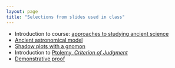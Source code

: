 ```yaml
---
layout: page
title: "Selections from slides used in class"
---
```




- Introduction to course: [approaches to studying ancient science](intro.pdf)
- [Ancient astronomical model](astromodel.pdf)
- [Shadow plots with a gnomon](gnomon.pdf)
- Introduction to [Ptolemy, *Criterion of Judgment*](criterion.pdf)
- [Demonstrative proof](proof.pdf)
